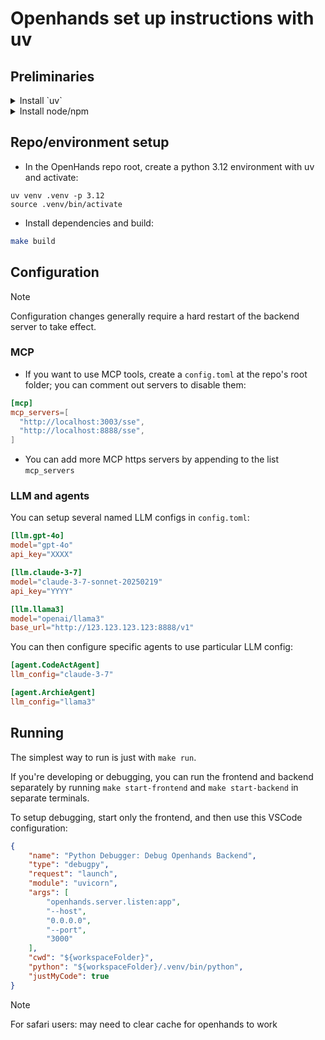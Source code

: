 # Openhands set up instructions with uv

## Preliminaries

<details>
<summary>Install `uv`</summary>
  
```shell
curl -LsSf https://astral.sh/uv/install.sh | sh
```

</details>

<details>
  <summary>Install node/npm</summary>
  
#### For linux:

```shell
# Download and install nvm:
curl -o- https://raw.githubusercontent.com/nvm-sh/nvm/v0.40.3/install.sh | bash

# in lieu of restarting the shell
\. "$HOME/.nvm/nvm.sh"

# Download and install Node.js:
nvm install 22

# Verify the Node.js version:
node -v # Should print "v22.15.0".
nvm current # Should print "v22.15.0".

# Verify npm version:
npm -v # Should print "10.9.2".
```

</details>

## Repo/environment setup

- In the OpenHands repo root, create a python 3.12 environment with uv and activate:

```shell
uv venv .venv -p 3.12
source .venv/bin/activate
```

- Install dependencies and build:

```bash
make build
```

## Configuration

> [!NOTE]
> Configuration changes generally require a hard restart of the backend server to take effect.

### MCP

- If you want to use MCP tools, create a `config.toml` at the repo's root folder; you can comment out servers to disable them:

```toml
[mcp]
mcp_servers=[
  "http://localhost:3003/sse",
  "http://localhost:8888/sse",
]
```

- You can add more MCP https servers by appending to the list `mcp_servers`

### LLM and agents

You can setup several named LLM configs in `config.toml`:

```toml
[llm.gpt-4o]
model="gpt-4o"
api_key="XXXX"

[llm.claude-3-7]
model="claude-3-7-sonnet-20250219"
api_key="YYYY"

[llm.llama3]
model="openai/llama3"
base_url="http://123.123.123.123:8888/v1"
```

You can then configure specific agents to use particular LLM config:

```toml
[agent.CodeActAgent]
llm_config="claude-3-7"

[agent.ArchieAgent]
llm_config="llama3"
```

## Running

The simplest way to run is just with `make run`.

If you're developing or debugging, you can run the frontend and backend separately by running `make start-frontend` and `make start-backend` in separate terminals.

To setup debugging, start only the frontend, and then use this VSCode configuration:

  ```json
  {
      "name": "Python Debugger: Debug Openhands Backend",
      "type": "debugpy",
      "request": "launch",
      "module": "uvicorn",
      "args": [
          "openhands.server.listen:app",
          "--host",
          "0.0.0.0",
          "--port",
          "3000"
      ],
      "cwd": "${workspaceFolder}",
      "python": "${workspaceFolder}/.venv/bin/python",
      "justMyCode": true
  }
  ```

> [!NOTE]
> For safari users: may need to clear cache for openhands to work
